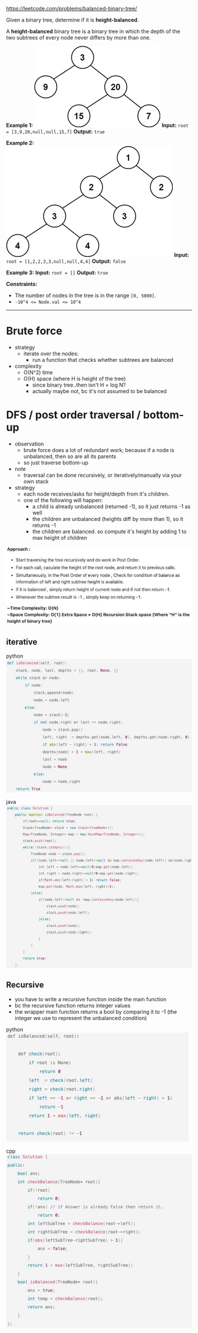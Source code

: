 https://leetcode.com/problems/balanced-binary-tree/

Given a binary tree, determine if it is **height-balanced**.

A **height-balanced** binary tree is a binary tree in which the depth of the two subtrees of every node never differs by more than one.

**Example 1:**
![](../../!assets/attachments/Pasted%20image%2020240224220659.png)
**Input:** `root = [3,9,20,null,null,15,7]`
**Output:** `true`

**Example 2:**
![](../../!assets/attachments/Pasted%20image%2020240224220708.png)
**Input:** `root = [1,2,2,3,3,null,null,4,4]`
**Output:** `false`

**Example 3:**
**Input:** `root = []`
**Output:** `true`

**Constraints:**
- The number of nodes in the tree is in the range `[0, 5000]`.
- `-10^4 <= Node.val <= 10^4`

---

# Brute force
- strategy
	- iterate over the nodes:
		- run a function that checks whether subtrees are balanced
- complexity
	- O(N^2) time
	- O(H) space (where H is height of the tree)
		- since binary tree..then isn't H = log N?
		- actually maybe not, bc it's not assumed to be balanced



# DFS / post order traversal / bottom-up
- observation
	- brute force does a lot of redundant work; because if a node is unbalanced, then so are all its parents
	- so just traverse bottom-up
- note
	- traversal can be done recursively, or iteratively/manually via your own stack
- strategy
	- each node receives/asks for height/depth from it's children.
	- one of the following will happen:
		- a child is already unbalanced (returned -1), so it just returns -1 as well
		- the children are unbalanced (heights diff by more than 1), so it returns -1
		- the children are balanced. so compute it's height by adding 1 to max height of children

![](../../!assets/attachments/Pasted%20image%2020240224221009.png)



## iterative
python
![](../../!assets/attachments/Pasted%20image%2020240224221025.png)

java
![](../../!assets/attachments/Pasted%20image%2020240224221034.png)

## Recursive

- you have to write a recursive function inside the main function
- bc the recursive function returns integer values
- the wrapper main function returns a bool by comparing it to -1 (the integer we use to represent the unbalanced condition)


python
![](../../!assets/attachments/Pasted%20image%2020240224221108.png)

cpp
![](../../!assets/attachments/Pasted%20image%2020240224221116.png)